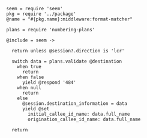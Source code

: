     seem = require 'seem'
    pkg = require '../package'
    @name = "#{pkg.name}:middleware:format-matcher"

    plans = require 'numbering-plans'

    @include = seem ->

      return unless @session?.direction is 'lcr'

      switch data = plans.validate @destination
        when true
          return
        when false
          yield @respond '484'
        when null
          return
        else
          @session.destination_information = data
          yield @set
            initial_callee_id_name: data.full_name
            origination_callee_id_name: data.full_name

      return
